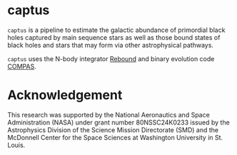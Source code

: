 # captus
`captus` is a pipeline to estimate the galactic abundance of primordial black holes captured by main sequence stars as well as those bound states of black holes and stars that may form via other astrophysical pathways.

`captus` uses the N-body integrator [Rebound](https://github.com/hannorein/rebound) and binary evolution code [COMPAS](https://compas.science/).


# Acknowledgement

This research was supported by the National Aeronautics and Space Administration (NASA) under grant number 80NSSC24K0233 issued by the Astrophysics Division of the Science Mission Directorate (SMD) and the McDonnell Center for the Space Sciences at Washington University in St. Louis.
